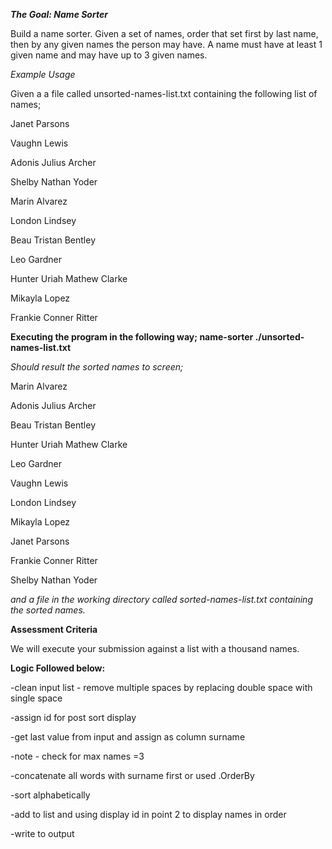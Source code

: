 ***The Goal: Name Sorter***

Build a name sorter. Given a set of names, order that set first by last name, then by any given names the person may have. A name must have at least 1 given name
and may have up to 3 given names.

*Example Usage*

Given a a file called unsorted-names-list.txt containing the following list of names;


Janet Parsons

Vaughn Lewis

Adonis Julius Archer

Shelby Nathan Yoder

Marin Alvarez

London Lindsey

Beau Tristan Bentley

Leo Gardner

Hunter Uriah Mathew Clarke

Mikayla Lopez

Frankie Conner Ritter


**Executing the program in the following way;
name-sorter ./unsorted-names-list.txt**


*Should result the sorted names to screen;*

Marin Alvarez

Adonis Julius Archer

Beau Tristan Bentley

Hunter Uriah Mathew Clarke

Leo Gardner

Vaughn Lewis

London Lindsey

Mikayla Lopez

Janet Parsons

Frankie Conner Ritter

Shelby Nathan Yoder


*and a file in the working directory called sorted-names-list.txt containing the sorted names.*

**Assessment Criteria**

We will execute your submission against a list with a thousand names.


**Logic Followed below:**

-clean input list - remove multiple spaces by replacing double space with single space

-assign id for post sort display

-get last value from input and assign as column surname

-note - check for max names =3

-concatenate all words with surname first or used .OrderBy 

-sort alphabetically

-add to list and using display id in point 2 to display names in order 

-write to output

